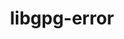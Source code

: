 ---
title: "libgpg-error"
layout: cache
categories: [package, develop-2025-01-19]
meta: {"versions": ["1.51"], "compilers": ["gcc@=11.1.0", "gcc@=11.4.0", "gcc@=7.3.1", "gcc@=7.5.0", "gcc@=9.4.0", "oneapi@=2024.2.1"], "oss": ["amzn2", "ubuntu18.04", "ubuntu20.04", "ubuntu22.04"], "platforms": ["linux"], "targets": ["aarch64", "neoverse_v2", "ppc64le", "x86_64_v3"], "stacks": ["aws-isc", "aws-isc-aarch64", "data-vis-sdk", "e4s", "e4s-neoverse-v2", "e4s-oneapi", "e4s-power", "hep", "radiuss", "root", "tutorial"], "num_specs": 8, "num_specs_by_stack": {"root": 8, "aws-isc-aarch64": 1, "aws-isc": 1, "radiuss": 1, "e4s-power": 1, "data-vis-sdk": 1, "e4s-neoverse-v2": 1, "e4s": 1, "hep": 1, "tutorial": 1, "e4s-oneapi": 1}}
spec_details: [{"hash": "ufjsfnwgl2mniktr5a6dsq2hv3xc52gb", "compiler": "gcc@=7.3.1", "versions": ["1.51"], "os": "amzn2", "platform": "linux", "target": "aarch64", "variants": ["build_system=autotools"], "stacks": ["root", "aws-isc-aarch64"], "size": "-", "tarball": "https://binaries.spack.io/develop-2025-01-19/build_cache/linux-amzn2-aarch64/gcc-7.3.1/libgpg-error-1.51/linux-amzn2-aarch64-gcc-7.3.1-libgpg-error-1.51-ufjsfnwgl2mniktr5a6dsq2hv3xc52gb.spack"}, {"hash": "trmslkhphpxhpjzztmjaiq46bfcqrohg", "compiler": "gcc@=7.3.1", "versions": ["1.51"], "os": "amzn2", "platform": "linux", "target": "x86_64_v3", "variants": ["build_system=autotools"], "stacks": ["root", "aws-isc"], "size": "-", "tarball": "https://binaries.spack.io/develop-2025-01-19/build_cache/linux-amzn2-x86_64_v3/gcc-7.3.1/libgpg-error-1.51/linux-amzn2-x86_64_v3-gcc-7.3.1-libgpg-error-1.51-trmslkhphpxhpjzztmjaiq46bfcqrohg.spack"}, {"hash": "p3ri3gsldqhbkq5d7hi2ynazplm2urvf", "compiler": "gcc@=7.5.0", "versions": ["1.51"], "os": "ubuntu18.04", "platform": "linux", "target": "x86_64_v3", "variants": ["build_system=autotools"], "stacks": ["root", "radiuss"], "size": "-", "tarball": "https://binaries.spack.io/develop-2025-01-19/build_cache/linux-ubuntu18.04-x86_64_v3/gcc-7.5.0/libgpg-error-1.51/linux-ubuntu18.04-x86_64_v3-gcc-7.5.0-libgpg-error-1.51-p3ri3gsldqhbkq5d7hi2ynazplm2urvf.spack"}, {"hash": "p2z7mj2q3qts45anw7e65sb5hrmwo5qh", "compiler": "gcc@=9.4.0", "versions": ["1.51"], "os": "ubuntu20.04", "platform": "linux", "target": "ppc64le", "variants": ["build_system=autotools"], "stacks": ["root", "e4s-power"], "size": "-", "tarball": "https://binaries.spack.io/develop-2025-01-19/build_cache/linux-ubuntu20.04-ppc64le/gcc-9.4.0/libgpg-error-1.51/linux-ubuntu20.04-ppc64le-gcc-9.4.0-libgpg-error-1.51-p2z7mj2q3qts45anw7e65sb5hrmwo5qh.spack"}, {"hash": "hk6o64bzujnxmsl6ycsi6c2k2fmx6kgl", "compiler": "gcc@=11.1.0", "versions": ["1.51"], "os": "ubuntu20.04", "platform": "linux", "target": "x86_64_v3", "variants": ["build_system=autotools"], "stacks": ["root", "data-vis-sdk"], "size": "-", "tarball": "https://binaries.spack.io/develop-2025-01-19/build_cache/linux-ubuntu20.04-x86_64_v3/gcc-11.1.0/libgpg-error-1.51/linux-ubuntu20.04-x86_64_v3-gcc-11.1.0-libgpg-error-1.51-hk6o64bzujnxmsl6ycsi6c2k2fmx6kgl.spack"}, {"hash": "b5itut5j45kdvnelqt3lhfsxnsk7hixh", "compiler": "gcc@=11.4.0", "versions": ["1.51"], "os": "ubuntu22.04", "platform": "linux", "target": "neoverse_v2", "variants": ["build_system=autotools"], "stacks": ["root", "e4s-neoverse-v2"], "size": "-", "tarball": "https://binaries.spack.io/develop-2025-01-19/build_cache/linux-ubuntu22.04-neoverse_v2/gcc-11.4.0/libgpg-error-1.51/linux-ubuntu22.04-neoverse_v2-gcc-11.4.0-libgpg-error-1.51-b5itut5j45kdvnelqt3lhfsxnsk7hixh.spack"}, {"hash": "fmfk4m7ixpcjvpkk52erqk3pyszchutq", "compiler": "gcc@=11.4.0", "versions": ["1.51"], "os": "ubuntu22.04", "platform": "linux", "target": "x86_64_v3", "variants": ["build_system=autotools"], "stacks": ["root", "e4s", "hep", "tutorial"], "size": "-", "tarball": "https://binaries.spack.io/develop-2025-01-19/build_cache/linux-ubuntu22.04-x86_64_v3/gcc-11.4.0/libgpg-error-1.51/linux-ubuntu22.04-x86_64_v3-gcc-11.4.0-libgpg-error-1.51-fmfk4m7ixpcjvpkk52erqk3pyszchutq.spack"}, {"hash": "bilr5l26rwh3rpkmlc7uedaxwy3hr7sn", "compiler": "oneapi@=2024.2.1", "versions": ["1.51"], "os": "ubuntu22.04", "platform": "linux", "target": "x86_64_v3", "variants": ["build_system=autotools"], "stacks": ["root", "e4s-oneapi"], "size": "-", "tarball": "https://binaries.spack.io/develop-2025-01-19/build_cache/linux-ubuntu22.04-x86_64_v3/oneapi-2024.2.1/libgpg-error-1.51/linux-ubuntu22.04-x86_64_v3-oneapi-2024.2.1-libgpg-error-1.51-bilr5l26rwh3rpkmlc7uedaxwy3hr7sn.spack"}]
---